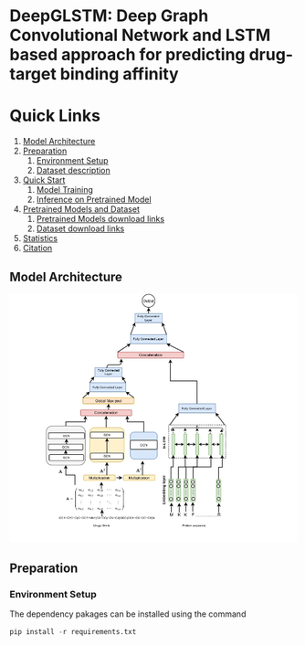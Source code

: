 # DeepGLSTM: Deep Graph Convolutional Network and LSTM based approach for predicting drug-target binding affinity
# Quick Links
1. [Model Architecture](#Model-Architecture)
2. [Preparation](#prepration)
   1. [Environment Setup](#env-setup)
   2. [Dataset description](#dataset)
3. [Quick Start](#start)
   1. [Model Training](#model-tra)
   2. [Inference on Pretrained Model](#Inf-pre)
4. [Pretrained Models and Dataset](#premod-data)
   1. [Pretrained Models download links](#P-down)
   2. [Dataset download links](#data-down)
5. [Statistics](#stats)
6. [Citation](#cite)


## Model Architecture 
![alt text](https://github.com/MLlab4CS/DeepGLSTM/blob/main/images/architecture.jpg "DeepGLSTM")

## Preparation
### Environment Setup
The dependency pakages can be installed using the command
```python
pip install -r requirements.txt
```
